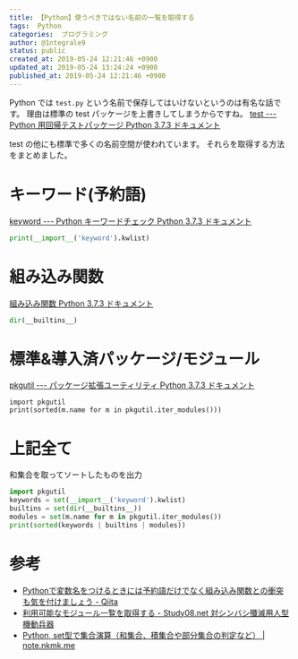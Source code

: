 ```yaml
---
title: 【Python】使うべきではない名前の一覧を取得する
tags:  Python
categories:  プログラミング
author: @1ntegrale9
status: public
created_at: 2019-05-24 12:21:46 +0900
updated_at: 2019-05-24 13:24:24 +0900
published_at: 2019-05-24 12:21:46 +0900
---
```

Python では `test.py` という名前で保存してはいけないというのは有名な話です。
理由は標準の test パッケージを上書きしてしまうからですね。
[test --- Python 用回帰テストパッケージ  Python 3.7.3 ドキュメント](https://docs.python.org/ja/3/library/test.html)

test の他にも標準で多くの名前空間が使われています。
それらを取得する方法をまとめました。

# キーワード(予約語)

[keyword --- Python キーワードチェック  Python 3.7.3 ドキュメント](https://docs.python.org/ja/3/library/keyword.html?highlight=kwlist)

```python
print(__import__('keyword').kwlist)
```

# 組み込み関数

[組み込み関数  Python 3.7.3 ドキュメント](https://docs.python.org/ja/3/library/functions.html)

```python
dir(__builtins__)
```

# 標準&導入済パッケージ/モジュール

[pkgutil --- パッケージ拡張ユーティリティ  Python 3.7.3 ドキュメント](https://docs.python.org/ja/3/library/pkgutil.html?highlight=pkgutil#pkgutil.iter_modules)

```
import pkgutil
print(sorted(m.name for m in pkgutil.iter_modules()))
```

# 上記全て

和集合を取ってソートしたものを出力

```python
import pkgutil
keywords = set(__import__('keyword').kwlist)
builtins = set(dir(__builtins__))
modules = set(m.name for m in pkgutil.iter_modules())
print(sorted(keywords | builtins | modules))
```

# 参考
- [Pythonで変数名をつけるときには予約語だけでなく組み込み関数との衝突も気を付けましょう - Qiita](https://qiita.com/cm3/items/6a856c44dd92632aa54f)
- [利用可能なモジュール一覧を取得する - Study08.net 対シンバシ殲滅用人型機動兵器](http://tell-k.hatenablog.com/entry/2012/02/04/131805)
- [Python, set型で集合演算（和集合、積集合や部分集合の判定など） | note.nkmk.me](https://note.nkmk.me/python-set/)

